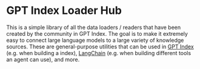 # GPT Index Loader Hub

This is a simple library of all the data loaders / readers that have been created by the community in GPT Index. The goal is to make it extremely easy to connect large language models to a large variety of knowledge sources. These are general-purpose utilities that can be used in [GPT Index](https://github.com/jerryjliu/gpt_index/tree/main/gpt_index) (e.g. when building a index), [LangChain](https://github.com/hwchase17/langchain) (e.g. when building different tools an agent can use), and more.
